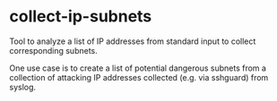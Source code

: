 # collect-ip-subnets
Tool to analyze a list of IP addresses from standard input to collect corresponding subnets.

One use case is to create a list of potential dangerous subnets from a collection of attacking IP addresses collected (e.g. via sshguard) from syslog.
